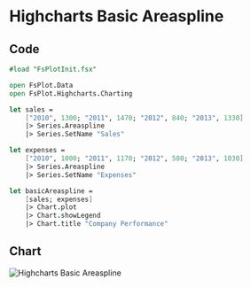 Highcharts Basic Areaspline
===========================

Code
----

```fsharp
#load "FsPlotInit.fsx"

open FsPlot.Data
open FsPlot.Highcharts.Charting

let sales =
    ["2010", 1300; "2011", 1470; "2012", 840; "2013", 1330]
    |> Series.Areaspline
    |> Series.SetName "Sales"

let expenses =
    ["2010", 1000; "2011", 1170; "2012", 580; "2013", 1030]
    |> Series.Areaspline
    |> Series.SetName "Expenses"

let basicAreaspline =
    [sales; expenses]
    |> Chart.plot
    |> Chart.showLegend
    |> Chart.title "Company Performance"
```
Chart
-----

![Highcharts Basic Areaspline](https://raw.github.com/TahaHachana/FsPlot/master/Src/screenshots/HighchartsBasicAreaspline.PNG)